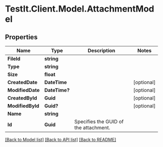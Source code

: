 # TestIt.Client.Model.AttachmentModel

## Properties

Name | Type | Description | Notes
------------ | ------------- | ------------- | -------------
**FileId** | **string** |  | 
**Type** | **string** |  | 
**Size** | **float** |  | 
**CreatedDate** | **DateTime** |  | [optional] 
**ModifiedDate** | **DateTime?** |  | [optional] 
**CreatedById** | **Guid** |  | [optional] 
**ModifiedById** | **Guid?** |  | [optional] 
**Name** | **string** |  | 
**Id** | **Guid** | Specifies the GUID of the attachment. | 

[[Back to Model list]](../README.md#documentation-for-models) [[Back to API list]](../README.md#documentation-for-api-endpoints) [[Back to README]](../README.md)

